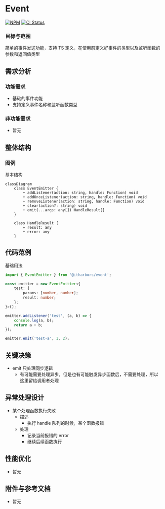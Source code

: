# Event

[![NPM](https://img.shields.io/npm/v/@itharbors/event)](https://www.npmjs.com/package/@itharbors/event)
[![CI Status](https://github.com/itharbors/event/actions/workflows/ci.yaml/badge.svg)](https://github.com/itharbors/event/actions/workflows/ci.yaml)

### 目标与范围

简单的事件发送功能，支持 TS 定义，在使用前定义好事件的类型以及监听函数的参数和返回值类型

## 需求分析

### 功能需求

- 基础的事件功能
- 支持定义事件名称和监听函数类型

### 非功能需求

- 暂无

## 整体结构

### 图例

基本结构

```mermaid
classDiagram
    class EventEmitter {
        + addListener(action: string, handle: Function) void
        + addOnceListener(action: string, handle: Function) void
        + removeListener(action: string, handle: Function) void
        + clear(action?: string) void
        + emit(...args: any[]) HandleResult[]
    }

    class HandleResult {
        + result: any
        + error: any
    }
```

## 代码范例

基础用法

```typescript
import { EventEmitter } from '@itharbors/event';

const emitter = new EventEmitter<{
    test: {
        params: [number, number];
        result: number;
    };
}>();

emitter.addListener('test', (a, b) => {
    console.log(a, b);
    return a + b;
});

emitter.emit('test-a', 1, 2);
```

## 关键决策

- emit 只处理同步逻辑
    - 有可能需要处理异步，但是也有可能触发异步函数后，不需要处理，所以这里留给调用者处理

## 异常处理设计

- 某个处理函数执行失败
    - 描述
        - 执行 handle 队列的时候，某个函数报错
    - 处理
        - 记录当前报错的 error
        - 继续后续函数执行

## 性能优化

- 暂无

## 附件与参考文档

- 暂无
